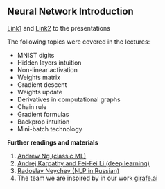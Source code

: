 ## Neural Network Introduction

[Link1](https://docs.google.com/presentation/d/1GLjpTvAiwDrdxKCJNQsqAxpb3jdtmdc1pxKJziW4B04/edit?usp=sharing) and [Link2](https://docs.google.com/presentation/d/1Q3HXIXY8zgspxHJ7AJJY7TdqDUdRWhb8MqzTTztiN-I/edit?usp=sharing) to the presentations

The following topics were covered in the lectures:
- MNIST digits
- Hidden layers intuition
- Non-linear activation
- Weights matrix
- Gradient descent
- Weights update
- Derivatives in computational graphs
- Chain rule
- Gradient formulas
- Backprop intuition
- Mini-batch technology

**Further readings and materials**

1) [Andrew Ng (classic ML)](https://www.youtube.com/playlist?list=PLoROMvodv4rMiGQp3WXShtMGgzqpfVfbU)
2) [Andrej Karpathy and Fei-Fei Li (deep learning)](https://www.youtube.com/playlist?list=PLkt2uSq6rBVctENoVBg1TpCC7OQi31AlC)
3) [Radoslav Neychev (NLP in Russian)](https://www.youtube.com/playlist?list=PL4_hYwCyhAvY7k32D65q3xJVo8X8dc3Ye)
4) The team we are inspired by in our work [girafe.ai](https://github.com/girafe-ai)